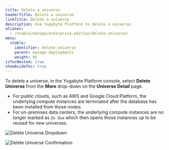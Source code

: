 ```yaml
---
title: Delete a universe
headerTitle: Delete a universe
linkTitle: Delete a universe
description: Use Yugabyte Platform to delete a universe.
aliases:
  - /stable/manage/enterprise-edition/delete-universe/
menu:
  stable:
    identifier: delete-universe
    parent: manage-deployments
    weight: 85
isTocNested: true
showAsideToc: true
---
```


To delete a universe, in the Yugabyte Platform console, select **Delete Universe** from the **More** drop-down on the **Universe Detail** page.

- For public clouds, such as AWS and Google Cloud Platform, the underlying compute instances are terminated after the database has been installed from those nodes.
- For on-premises data centers, the underlying compute instances are no longer marked as `In Use` which then opens those instances up to be reused for new universes.

![Delete Universe Dropdown](/images/ee/delete-univ-1.png)

![Delete Universe Confirmation](/images/ee/delete-univ-2.png)
